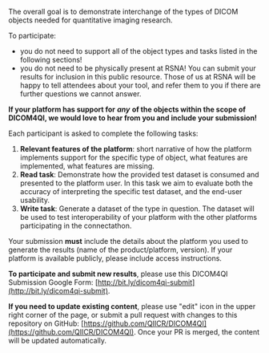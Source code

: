 The overall goal is to demonstrate interchange of the types of DICOM objects needed for quantitative imaging research.

To participate:

* you do not need to support all of the object types and tasks listed in the following sections!
* you do not need to be physically present at RSNA! You can submit your results for inclusion in this public resource. Those of us at RSNA will be happy to tell attendees about your tool, and refer them to you if there are further questions we cannot answer.

**If your platform has support for** _**any**_ **of the objects within the scope of DICOM4QI, we would love to hear from you and include your submission!**

<!-- TODO
For each type of DICOM object, we provide sample datasets that include imaging series and the derived DICOM dataset of the type in question. Note that you can also download all of the datasets used in DICOM4QI here: [http://slicer.kitware.com/midas3/folder/3771](http://slicer.kitware.com/midas3/folder/3771) (choose "Download" on the right-hand side\)

All of the test data is also available as a shared folder on Dropbox [here](https://www.dropbox.com/sh/dy2e38c1hbyrmqe/AACM1DSglbJW0qzypIjZASH5a?dl=0).
-->

Each participant is asked to complete the following tasks:

1. **Relevant features of the platform**: short narrative of how the platform implements support for the specific type of object, what features are implemented, what features are missing.
2. **Read task**: Demonstrate how the provided test dataset is consumed and presented to the platform user. In this task we aim to evaluate both the accuracy of interpreting the specific test dataset, and the end-user usability.
3. **Write task**: Generate a dataset of the type in question. The dataset will be used to test interoperability of your platform with the other platforms participating in the connectathon.

Your submission **must** include the details about the platform you used to generate the results \(name of the product/platform, version\). If your platform is available publicly, please include access instructions.

**To participate and submit new results**, please use this DICOM4QI Submission Google Form: [http://bit.ly/dicom4qi-submit](http://bit.ly/dicom4qi-submit).

**If you need to update existing content**, please use "edit" icon in the upper right corner of the page, or submit a pull request with changes to this repository on GitHub: [https://github.com/QIICR/DICOM4QI](https://github.com/QIICR/DICOM4QI). Once your PR is merged, the content will be updated automatically.
